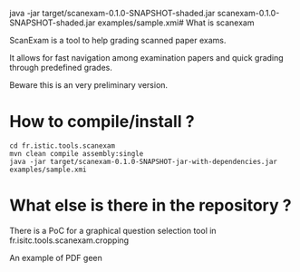 java -jar target/scanexam-0.1.0-SNAPSHOT-shaded.jar scanexam-0.1.0-SNAPSHOT-shaded.jar examples/sample.xmi# What is scanexam

ScanExam is a tool to help grading scanned paper exams. 

It allows for fast navigation among examination papers and quick grading through predefined grades.


Beware this is an very preliminary version.  

# How to compile/install ?

```
cd fr.istic.tools.scanexam
mvn clean compile assembly:single
java -jar target/scanexam-0.1.0-SNAPSHOT-jar-with-dependencies.jar examples/sample.xmi
``` 

# What else is there in the repository ?

There is a PoC for a graphical question selection tool in fr.isitc.tools.scanexam.cropping

An example of PDF geen 
 
 
